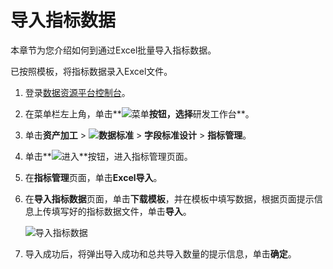 # 导入指标数据

本章节为您介绍如何到通过Excel批量导入指标数据。

已按照模板，将指标数据录入Excel文件。

1.  登录[数据资源平台控制台](https://dataq.console.aliyun.com)。

2.  在菜单栏左上角，单击**![菜单](https://static-aliyun-doc.oss-accelerate.aliyuncs.com/assets/img/zh-CN/6504337061/p188771.png)**按钮，选择**研发工作台**。

3.  单击**资产加工** \> **![数据标准](https://static-aliyun-doc.oss-accelerate.aliyuncs.com/assets/img/zh-CN/6358100161/p208862.png)** \> **字段标准设计** \> **指标管理**。

4.  单击**![进入](https://static-aliyun-doc.oss-accelerate.aliyuncs.com/assets/img/zh-CN/6504337061/p188815.png)**按钮，进入指标管理页面。

5.  在**指标管理**页面，单击**Excel导入**。

6.  在**导入指标数据**页面，单击**下载模板**，并在模板中填写数据，根据页面提示信息上传填写好的指标数据文件，单击**导入**。

    ![导入指标数据](https://static-aliyun-doc.oss-accelerate.aliyuncs.com/assets/img/zh-CN/8766160161/p212893.png)

7.  导入成功后，将弹出导入成功和总共导入数量的提示信息，单击**确定**。


